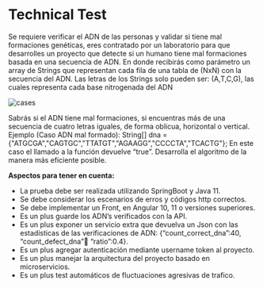 # Technical Test

Se requiere verificar el ADN de las personas y validar si tiene mal formaciones genéticas, eres
contratado por un laboratorio para que desarrolles un proyecto que detecte si un humano tiene
mal formaciones basada en una secuencia de ADN.
En donde recibirás como parámetro un array de Strings que representan cada fila de una tabla de
(NxN) con la secuencia del ADN. Las letras de los Strings solo pueden ser: (A,T,C,G), las cuales
representa cada base nitrogenada del ADN

![cases](./caseDna.svg)

Sabrás si el ADN tiene mal formaciones, si encuentras más de una secuencia de cuatro letras
iguales, de forma oblicua, horizontal o vertical.
Ejemplo (Caso ADN mal formado):
String[] dna = {"ATGCGA","CAGTGC","TTATGT","AGAAGG","CCCCTA","TCACTG"};
En este caso el llamado a la función devuelve “true”.
Desarrolla el algoritmo de la manera más eficiente posible.

**Aspectos para tener en cuenta:**
* La prueba debe ser realizada utilizando SpringBoot y Java 11.  
* Se debe considerar los escenarios de erros y códigos http correctos.  
* Se debe implementar un Front, en Angular 10, 11 o versiones superiores.  
* Es un plus guarde los ADN’s verificados con la API.  
* Es un plus exponer un servicio extra que devuelva un Json con las estadísticas de las verificaciones de ADN: {“count_correct_dna”:40, “count_defect_dna”:100: “ratio”:0.4}.  
* Es un plus agregar autenticación mediante username token al proyecto.  
* Es un plus manejar la arquitectura del proyecto basado en microservicios.  
* Es un plus test automáticos de fluctuaciones agresivas de trafico.  

